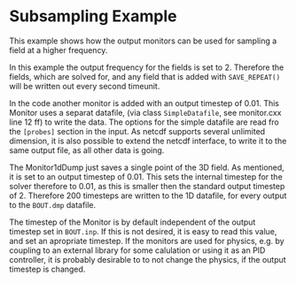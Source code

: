 Subsampling Example
==================

This example shows how the output monitors can be used for sampling a
field at a higher frequency.

In this example the output frequency for the fields is set to 2.
Therefore the fields, which are solved for, and any field that is
added with `SAVE_REPEAT()` will be written out every second timeunit.

In the code another monitor is added with an output timestep of 0.01.
This Monitor uses a separat datafile, (via class `SimpleDatafile`, see monitor.cxx
line 12 ff) to write the data. The options for the simple datafile are
read fro the `[probes]` section in the input.
As netcdf supports several unlimited dimension, it is also possible to
extend the netcdf interface, to write it to the same output file, as
all other data is going.

The Monitor1dDump just saves a single point of the 3D field.
As mentioned, it is set to an output timestep of 0.01.
This sets the internal timestep for the solver therefore to 0.01, as
this is smaller then the standard output timestep of 2.
Therefore 200 timesteps are written to the 1D datafile, for every
output to the `BOUT.dmp` datafile.

The timestep of the Monitor is by default independent of the output
timestep set in `BOUT.inp`. If this is not desired, it is easy to read
this value, and set an apropriate timestep.
If the monitors are used for physics, e.g. by coupling to an external
library for some calulation or using it as an PID controller, it is
probably desirable to to not change the physics, if the output
timestep is changed.